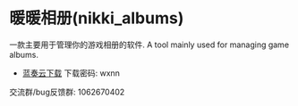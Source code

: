 # 暖暖相册(nikki_albums)

一款主要用于管理你的游戏相册的软件.
A tool mainly used for managing game albums.


- [蓝奏云下载](https://ranaxro.lanzouu.com/iTf9H35pmpab)
下载密码: wxnn

交流群/bug反馈群: 1062670402
